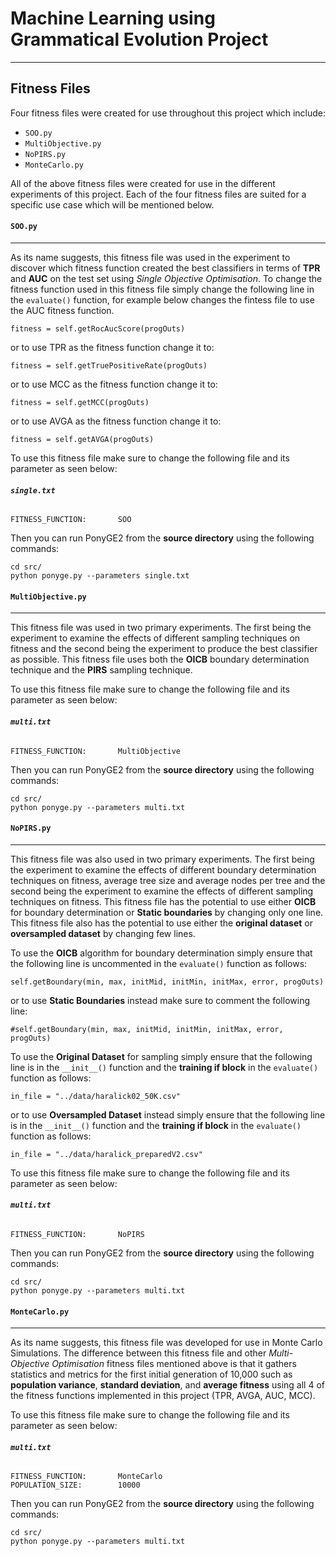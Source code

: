 # Machine Learning using Grammatical Evolution Project
--------------
## Fitness Files
Four fitness files were created for use throughout this project which include:
- `SOO.py`
- `MultiObjective.py`
- `NoPIRS.py`
- `MonteCarlo.py`

All of the above fitness files were created for use in the different experiments of this project. Each of the four fitness files are suited for a specific use case which will be mentioned below.

#### **`SOO.py`**
--------------
As its name suggests, this fitness file was used in the experiment to discover which fitness function created the best classifiers in terms of **TPR** and **AUC** on the test set using _Single Objective Optimisation_. To change the fitness function used in this fitness file simply change the following line in the `evaluate()` function, for example below changes the fintess file to use the AUC fitness function.
```
fitness = self.getRocAucScore(progOuts)
```
or to use TPR as the fitness function change it to:
```
fitness = self.getTruePositiveRate(progOuts)
```
or to use MCC as the fitness function change it to:
```
fitness = self.getMCC(progOuts)
```
or to use AVGA as the fitness function change it to:
```
fitness = self.getAVGA(progOuts)
```

To use this fitness file make sure to change the following file and its parameter as seen below:
###### **`single.txt`**
```
FITNESS_FUNCTION:       SOO
```
Then you can run PonyGE2 from the **source directory** using the following commands:
```
cd src/
python ponyge.py --parameters single.txt
```
#### **`MultiObjective.py`**
--------------
This fitness file was used in two primary experiments. The first being the experiment to examine the effects of different sampling techniques on fitness and the second being the experiment to produce the best classifier as possible. This fitness file uses both the **OICB** boundary determination technique and the **PIRS** sampling technique.

To use this fitness file make sure to change the following file and its parameter as seen below:
###### **`multi.txt`**
```
FITNESS_FUNCTION:       MultiObjective
```
Then you can run PonyGE2 from the **source directory** using the following commands:
```
cd src/
python ponyge.py --parameters multi.txt
```
#### **`NoPIRS.py`**
--------------
This fitness file was also used in two primary experiments. The first being the experiment to examine the effects of different boundary determination techniques on fitness, average tree size and average nodes per tree and the second being the experiment to examine the effects of different sampling techniques on fitness. This fitness file has the potential to use either **OICB** for boundary determination or **Static boundaries** by changing only one line. This fitness file also has the potential to use either the **original dataset** or **oversampled dataset** by changing few lines.

To use the **OICB** algorithm for boundary determination simply ensure that the following line is uncommented in the `evaluate()` function as follows:
```
self.getBoundary(min, max, initMid, initMin, initMax, error, progOuts)
```
or to use **Static Boundaries** instead make sure to comment the following line:
```
#self.getBoundary(min, max, initMid, initMin, initMax, error, progOuts)
```

To use the **Original Dataset** for sampling simply ensure that the following line is in the `__init__()` function and the **training if block** in the `evaluate()` function as follows:
```
in_file = "../data/haralick02_50K.csv"
```
or to use **Oversampled Dataset** instead simply ensure that the following line is in the `__init__()` function and the **training if block** in the `evaluate()` function as follows:
```
in_file = "../data/haralick_preparedV2.csv"
```
To use this fitness file make sure to change the following file and its parameter as seen below:
###### **`multi.txt`**
```
FITNESS_FUNCTION:       NoPIRS
```
Then you can run PonyGE2 from the **source directory** using the following commands:
```
cd src/
python ponyge.py --parameters multi.txt
```
#### **`MonteCarlo.py`**
--------------

As its name suggests, this fitness file was developed for use in Monte Carlo Simulations. The difference between this fitness file and other _Multi-Objective Optimisation_ fitness files mentioned above is that it gathers statistics and metrics for the first initial generation of 10,000 such as **population variance**, **standard deviation**, and **average fitness** using all 4 of the fitness functions implemented in this project (TPR, AVGA, AUC, MCC).

To use this fitness file make sure to change the following file and its parameter as seen below:
###### **`multi.txt`**
```
FITNESS_FUNCTION:       MonteCarlo
POPULATION_SIZE:        10000
```
Then you can run PonyGE2 from the **source directory** using the following commands:
```
cd src/
python ponyge.py --parameters multi.txt
```